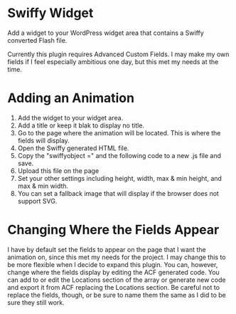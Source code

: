 Swiffy Widget
=============

Add a widget to your WordPress widget area that contains a Swiffy converted Flash file.

Currently this plugin requires Advanced Custom Fields. I may make my own fields if I feel especially ambitious one day, but this met my needs at the time.

# Adding an Animation

1. Add the widget to your widget area.
1. Add a title or keep it blak to display no title.
1. Go to the page where the animation will be located. This is where the fields will display.
1. Open the Swiffy generated HTML file.
1. Copy the "swiffyobject =" and the following code to a new .js file and save.
1. Upload this file on the page
1. Set your other settings including height, width, max & min height, and max & min width.
1. You can set a fallback image that will display if the browser does not support SVG.

#  Changing Where the Fields Appear

I have by default set the fields to appear on the page that I want the animation on, since this met my needs for the project.  I may change this to be more flexible when I decide to expand this plugin.  You can, however, change where the fields display by editing the ACF generated code.  You can add to or edit the Locations section of the array or generate new code and export it from ACF replacing the Locations section. Be careful not to replace the fields, though, or be sure to name them the same as I did to be sure they still work.
